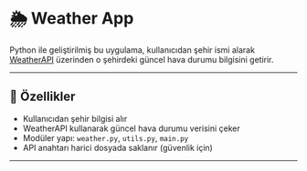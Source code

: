 # 🌦️ Weather App

Python ile geliştirilmiş bu uygulama, kullanıcıdan şehir ismi alarak [WeatherAPI](https://www.weatherapi.com/) üzerinden o şehirdeki güncel hava durumu bilgisini getirir.

---

## 🚀 Özellikler

- Kullanıcıdan şehir bilgisi alır  
- WeatherAPI kullanarak güncel hava durumu verisini çeker  
- Modüler yapı: `weather.py`, `utils.py`, `main.py`
- API anahtarı harici dosyada saklanır (güvenlik için)

---


